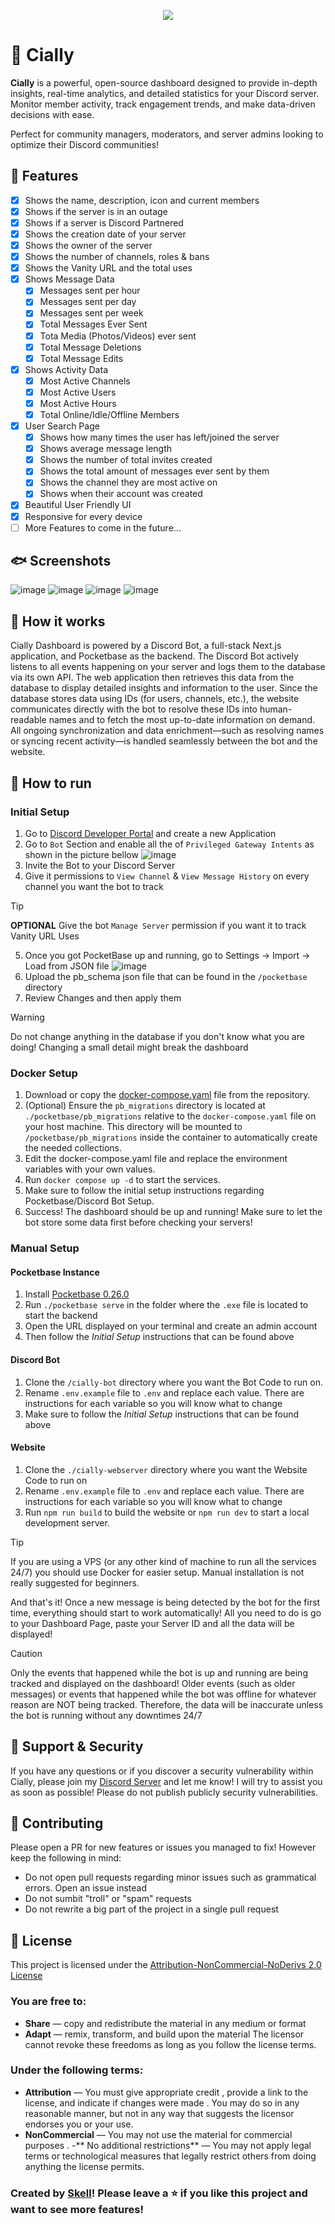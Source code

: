 <p align="center">
<img src="https://github.com/user-attachments/assets/196fe635-3d81-46ae-92c3-f34296ce02c0">
</p>

# 🪼 Cially
**Cially** is a powerful, open-source dashboard designed to provide in-depth insights, real-time analytics, and detailed statistics for your Discord server. Monitor member activity, track engagement trends, and make data-driven decisions with ease. 

Perfect for community managers, moderators, and server admins looking to optimize their Discord communities!

## 🐚 Features
- [x] Shows the name, description, icon and current members
- [x] Shows if the server is in an outage
- [x] Shows if a server is Discord Partnered
- [x] Shows the creation date of your server
- [x] Shows the owner of the server
- [x] Shows the number of channels, roles & bans
- [x] Shows the Vanity URL and the total uses
- [x] Shows Message Data
  - [x] Messages sent per hour
  - [x] Messages sent per day
  - [x] Messages sent per week
  - [x] Total Messages Ever Sent
  - [x] Tota Media (Photos/Videos) ever sent
  - [x] Total Message Deletions
  - [x] Total Message Edits
- [x] Shows Activity Data
  - [x] Most Active Channels
  - [x] Most Active Users
  - [x] Most Active Hours
  - [x] Total Online/Idle/Offline Members
- [x] User Search Page
  - [x] Shows how many times the user has left/joined the server
  - [x] Shows average message length
  - [x] Shows the number of total invites created
  - [x] Shows the total amount of messages ever sent by them
  - [x] Shows the channel they are most active on
  - [x] Shows when their account was created
- [x] Beautiful User Friendly UI
- [x] Responsive for every device
- [ ] More Features to come in the future...

## 🐟 Screenshots
![image](https://github.com/user-attachments/assets/aaa15308-971c-4e19-9808-25a000272a30)
![image](https://github.com/user-attachments/assets/9c9d3b57-63bc-4491-9913-47e6fc37e3a5)
![image](https://github.com/user-attachments/assets/f4cc2b4d-6378-4a85-8ddb-043d5c3ea792)
![image](https://github.com/user-attachments/assets/e80c31b4-3ca2-4e96-9953-326cedcd061b)

## 🐠 How it works
Cially Dashboard is powered by a Discord Bot, a full-stack Next.js application, and Pocketbase as the backend. The Discord Bot actively listens to all events happening on your server and logs them to the database via its own API.
The web application then retrieves this data from the database to display detailed insights and information to the user. Since the database stores data using IDs (for users, channels, etc.), the website communicates directly with the bot to resolve these IDs into human-readable names and to fetch the most up-to-date information on demand.
All ongoing synchronization and data enrichment—such as resolving names or syncing recent activity—is handled seamlessly between the bot and the website.

## 🪸 How to run
### Initial Setup
1. Go to [Discord Developer Portal](https://discord.com/developers/applications) and create a new Application
2. Go to `Bot` Section and enable all the of `Privileged Gateway Intents` as shown in the picture bellow
![image](https://github.com/user-attachments/assets/6b22ba34-cac4-4483-a9bb-2921224616cc)
3. Invite the Bot to your Discord Server
4. Give it permissions to `View Channel` & `View Message History` on every channel you want the bot to track
> [!TIP]
> **OPTIONAL** Give the bot `Manage Server` permission if you want it to track Vanity URL Uses
5. Once you got PocketBase up and running, go to Settings -> Import -> Load from JSON file
![image](https://github.com/user-attachments/assets/0e499018-39b7-4057-9eac-70b92deb83d8)
6. Upload the pb_schema json file that can be found in the `/pocketbase` directory
7. Review Changes and then apply them
> [!WARNING]  
> Do not change anything in the database if you don't know what you are doing! Changing a small detail might break the dashboard

### Docker Setup
1. Download or copy the [docker-compose.yaml](./docker-compose.yaml) file from the repository.
2. (Optional) Ensure the `pb_migrations` directory is located at `./pocketbase/pb_migrations` relative to the `docker-compose.yaml` file on your host machine. This directory will be mounted to `/pocketbase/pb_migrations` inside the container to automatically create the needed collections.
3. Edit the docker-compose.yaml file and replace the environment variables with your own values.
4. Run `docker compose up -d` to start the services.
5. Make sure to follow the initial setup instructions regarding Pocketbase/Discord Bot Setup.
6. Success! The dashboard should be up and running! Make sure to let the bot store some data first before checking your servers! 

### Manual Setup
#### Pocketbase Instance
1. Install [Pocketbase 0.26.0](https://github.com/pocketbase/pocketbase/releases/tag/v0.26.6)
2. Run `./pocketbase serve` in the folder where the `.exe` file is located to start the backend
3. Open the URL displayed on your terminal and create an admin account
4. Then follow the *Initial Setup* instructions that can be found above

#### Discord Bot
1. Clone the `/cially-bot` directory where you want the Bot Code to run on.
2. Rename `.env.example` file to `.env` and replace each value. There are instructions for each variable so you will know what to change
4. Make sure to follow the *Initial Setup* instructions that can be found above

#### Website
1. Clone the `./cially-webserver` directory where you want the Website Code to run on
2. Rename `.env.example` file to `.env` and replace each value. There are instructions for each variable so you will know what to change
3. Run `npm run build` to build the website or `npm run dev` to start a local development server.

> [!TIP]
> If you are using a VPS (or any other kind of machine to run all the services 24/7) you should use Docker for easier setup. Manual installation is not really suggested for beginners.

And that's it! Once a new message is being detected by the bot for the first time, everything should start to work automatically! All you need to do is go to your Dashboard Page, paste your Server ID and all the data will be displayed!

> [!CAUTION]
> Only the events that happened while the bot is up and running are being tracked and displayed on the dashboard! Older events (such as older messages) or events that happened while the bot was offline for whatever reason are NOT being tracked. Therefore, the data will be inaccurate unless the bot is running without any downtimes 24/7

## 🦭 Support & Security
If you have any questions or if you discover a security vulnerability within Cially, please join my [Discord Server](https://discord.gg/TNzPwhRvXH) and let me know! I will try to assist you as soon as possible!
Please do not publish publicly security vulnerabilities. 

## 🍤 Contributing
Please open a PR for new features or issues you managed to fix! However keep the following in mind:
- Do not open pull requests regarding minor issues such as grammatical errors. Open an issue instead
- Do not sumbit "troll" or "spam" requests
- Do not rewrite a big part of the project in a single pull request

## 📜 License
This project is licensed under the [Attribution-NonCommercial-NoDerivs 2.0 License](https://creativecommons.org/licenses/by-nc-nd/2.0/deed.en)
### You are free to:
- **Share** — copy and redistribute the material in any medium or format
- **Adapt** — remix, transform, and build upon the material
The licensor cannot revoke these freedoms as long as you follow the license terms.
### Under the following terms:
- **Attribution** — You must give appropriate credit , provide a link to the license, and indicate if changes were made . You may do so in any reasonable manner, but not in any way that suggests the licensor endorses you or your use.
- **NonCommercial** — You may not use the material for commercial purposes .
-** No additional restrictions** — You may not apply legal terms or technological measures that legally restrict others from doing anything the license permits.

### Created by [Skell](https://github.com/skellgreco)! Please leave a ⭐ if you like this project and want to see more features!

